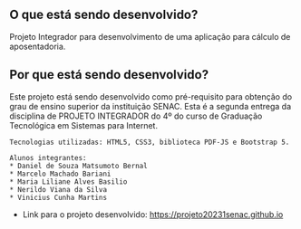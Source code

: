 ## O que está sendo desenvolvido?

Projeto Integrador para desenvolvimento de uma aplicação para cálculo de aposentadoria.

## Por que está sendo desenvolvido?

 Este projeto está sendo desenvolvido como pré-requisito para obtenção do grau de ensino superior da instituição SENAC. Esta é a segunda entrega da disciplina de PROJETO INTEGRADOR do 4º do curso de Graduação Tecnológica em Sistemas para Internet.

    Tecnologias utilizadas: HTML5, CSS3, biblioteca PDF-JS e Bootstrap 5. 
    
    Alunos integrantes:
    * Daniel de Souza Matsumoto Bernal
    * Marcelo Machado Bariani
    * Maria Liliane Alves Basilio
    * Nerildo Viana da Silva
    * Vinicius Cunha Martins 

 * Link para o projeto desenvolvido: https://projeto20231senac.github.io

